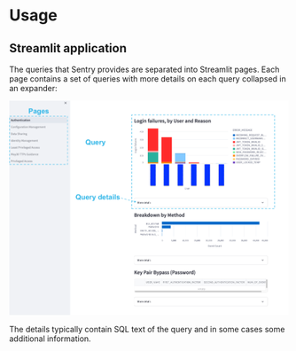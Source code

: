 # Usage

## Streamlit application

The queries that Sentry provides are separated into Streamlit pages. Each page
contains a set of queries with more details on each query collapsed in an
expander:

![Main page screenshot annotated](../../assets/main_page_annotated_light.png
"Main page screenshot annotated")

The details typically contain SQL text of the query and in some cases some
additional information.
